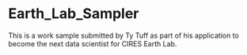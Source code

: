# Earth_Lab_Sampler
 This is a work sample submitted by Ty Tuff as part of his application to become the next data scientist for CIRES Earth Lab.
